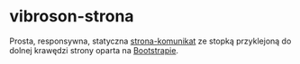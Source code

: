 # vibroson-strona
Prosta, responsywna, statyczna [strona-komunikat](http://www.vibroson.pl "Zakład Badań Środowiska VIBROSON") ze stopką przyklejoną do dolnej krawędzi strony oparta na [Bootstrapie](http://getbootstrap.com/ "Bootstrap").
